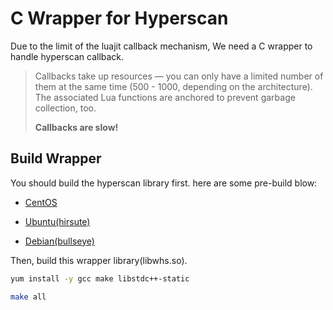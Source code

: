 # C Wrapper for Hyperscan

Due to the limit of the luajit callback mechanism, We need a C wrapper to handle hyperscan callback.

> Callbacks take up resources — you can only have a limited number of them at the same time (500 - 1000, depending on the architecture). The associated Lua functions are anchored to prevent garbage collection, too.
> 
> **Callbacks are slow!**

## Build Wrapper

You should build the hyperscan library first. here are some pre-build blow:

- [CentOS](https://github.com/OpenSecHub/hyperscan-packaging/releases)

- [Ubuntu(hirsute)](https://packages.ubuntu.com/hirsute/libhyperscan-dev)

- [Debian(bullseye)](https://packages.debian.org/bullseye/libhyperscan-dev)

Then, build this wrapper library(libwhs.so).

```bash
yum install -y gcc make libstdc++-static

make all
```